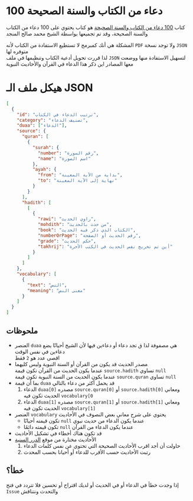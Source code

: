 # 100 دعاء من الكتاب والسنة الصحيحة

كتاب [100 دعاء من الكتاب والسنة الصحيحة](https://nuqayah.com/f/100-duaa.pdf) هو كتاب يحتوي على 100 دعاء من الكتاب والسنة الصحيحة، وقد تم تجميعها بواسطة الشيخ محمد صالح المنجد

المشكلة هي أنك كمبرمج لا تستطيع الاستفادة من الكتاب لأنه `PDF` ولا توجد نسخة `JSON` متوفره لها  
لذا قررت تحويل أدعية الكتاب وتنظيمها في ملف `JSON` لتسهيل الاستفادة منها ووضعت معها المصادر اين ذكر هذا الدعاء في القرآن والأحاديث النبوية

# هيكل ملف الـ JSON

```json
[
  {
    "id": "ترتيب الدعاء في الكتاب",
    "category": "تصنيف الدعاء",
    "duaa": ["الدعاء"],
    "source": {
      "quran": [
        {
          "surah": {
            "number": "رقم السورة",
            "name": "اسم الصورة"
          },
          "ayah": {
            "from": "بداية من الآية المعينة",
            "to": "نهاية إلى الآية المعينة"
          }
        }
      ],
      "hadith": [
        [
          {
            "rawi": "راوي الحديث",
            "mohdith": "من حدث بالحديث",
            "book": "الكتاب الذي ذكر فيه الحديث",
            "numberOrPage": "رقم الحديث أو الصفحة",
            "grade": "حكم الحديث",
            "takhrij": "أين تم تخريج نفس الحديث في الكتب الأخرة"
          }
        ]
      ]
    },
    "vocabulary": [
      {
        "text": "النص",
        "meaning": "معنى النص"
      }
    ]
  }
]
```

## ملحوظات

- العنصر `duaa` هي مصفوفة لذا ق تجد دعاء أو دعاءين فيها لأن الشيخ أحيانًا يضع دعاءين في نفس الوقت  
  اقصى عدد هو `2` فقط
- مصدر الحديث قد يكون من القرآن أو السنة النبوية وليس كليهما  
  عندما يكون الحديث من القرآن تكون قيمة `source.hadith` تساوي `null`  
  عندما يكون الحديث من السنة النبوية تكون قيمة `source.quran` تساوي `null`
- بما أن قيمة `duaa` قد يحمل أكثر من دعاء بالتالي
  1. الدعاء `duaa[0]` مصدره `source.quran[0]` أو `source.hadith[0]` ومعاني الحديث تكون فيه `vocabulary[0`
  2. الدعاء `duaa[1]` مصدره `source.quran[1]` أو `source.hadith[1]` ومعاني الحديث تكون فيه `vocabulary[1]`
- العنصر `vocabulary` يحتوي على شرح معاني بعض النصوف في الأحاديث
  - تكون قيمته أحيانًا `null` عندما يكون الدعاء من حديث نبوي
  - تكون قيمته دائمًا `null` عندما يكون الدعاء من القرآن
- قد تكون هناك أخطاء في تشكيل الأحاديث
- الأحاديث مختارة من موقع [الدرر السنية](https://dorar.net/)
  1. حاولت أن أجد اقرب الأحاديث الصحيحة التي تحتوي عن نفس كلمات الدعاء
  2. رتبت الأحاديث حسب الأقرب للدعاء أو أحيانا بحسب المحدث

## خطأ؟

إذا وجدت خطأ في الدعاء أو في الحديث أو لديك اقتراح أو تحسين فلا تتردد في فتح `Issue` والتحدث ونتناقش

